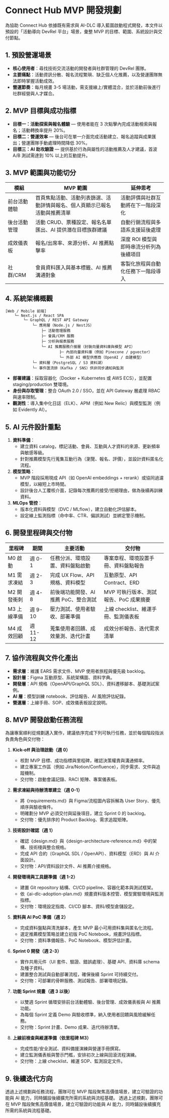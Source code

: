 # Connect Hub MVP 開發規劃

為協助 Connect Hub 依據既有需求與 AI-DLC 導入藍圖啟動程式開發，本文件以預設的「活動導向 DevRel 平台」場景，彙整 MVP 的目標、範圍、系統設計與交付節點。

## 1. 預設營運場景
- **核心使用者**：尋找技術交流活動的開發者與社群管理的 DevRel 團隊。
- **主要痛點**：活動資訊分散、報名流程繁瑣、缺乏個人化推薦，以及營運團隊無法即時掌握活動成效。
- **營運節奏**：每月規畫 3-5 場活動，需支援線上/實體混合，並於活動前後進行社群經營與人才媒合。

## 2. MVP 目標與成功指標
- **目標一：活動探索與報名體驗** — 使用者能在 3 次點擊內完成活動檢索與報名；活動轉換率提升 20%。
- **目標二：營運效率** — 後台可在單一介面完成活動建立、報名追蹤與成果匯出；營運團隊手動處理時間降低 30%。
- **目標三：AI 助攻驗證** — 提供基於行為與屬性的活動推薦及人才建議，首波 A/B 測試需達到 10% 以上的互動提升。

## 3. MVP 範圍與功能切分
| 模組 | MVP 範圍 | 延伸思考 |
| --- | --- | --- |
| 前台活動體驗 | 首頁焦點活動、活動列表篩選、活動詳情與報名、個人頁顯示已報名活動與推薦清單 | 活動評價與社群互動將在下一階段深化 |
| 後台活動管理 | 活動 CRUD、票種設定、報名名單匯出、AI 提供潛在目標族群建議 | 自動行銷流程與多語系支援延後處理 |
| 成效儀表板 | 報名/出席率、來源分析、AI 推薦點擊率 | 深度 ROI 模型與即時串流分析列為後續項目 |
| 社群/CRM | 會員資料匯入與基本標籤、AI 推薦溝通對象 | 客製化旅程與自動化任務下一階段導入 |

## 4. 系統架構概觀
```
[Web / Mobile 前端]
    └─ Next.js / React SPA
        └─ GraphQL / REST API Gateway
            └─ 應用層（Node.js / NestJS）
                ├─ 活動管理服務
                ├─ 會員/CRM 服務
                ├─ 分析與報表服務
                └─ AI 推薦服務介接層（封裝向量資料庫與模型 API）
                        ├─ 內部向量資料庫（例如 Pinecone / pgvector）
                        └─ 外部 AI 模型供應商（OpenAI / 自建模型）
            └─ 資料層（PostgreSQL / S3 資料湖）
            └─ 事件匯流排（Kafka / SNS）供非同步通知與監測
```
- **部署建議**：採取容器化（Docker + Kubernetes 或 AWS ECS），並配置 staging/production 雙環境。
- **身份與存取管理**：整合 OAuth 2.0 / SSO，並在 API Gateway 層處理 RBAC 與速率限制。
- **觀測性**：導入集中化日誌（ELK）、APM（例如 New Relic）與模型監測（例如 Evidently AI）。

## 5. AI 元件設計重點
1. **資料準備**：
   - 建立資料 catalog，標記活動、會員、互動與人才資料的來源、更新頻率與敏感等級。
   - 針對推薦模型先行蒐集互動行為（瀏覽、報名、評價），並設計資料匿名化流程。
2. **模型策略**：
   - MVP 階段採用現成 API（如 OpenAI embeddings + rerank）或協同過濾模型，以縮短上市時間。
   - 設計後台人工覆核介面，記錄每次推薦的接受/拒絕理由，做為後續再訓練資料。
3. **MLOps 管控**：
   - 版本化資料與模型（DVC / MLflow），建立自動化評估腳本。
   - 設定線上監測指標（命中率、CTR、偏誤測試）並綁定警示機制。

## 6. 開發里程碑與交付物
| 里程碑 | 期間 | 主要活動 | 交付物 |
| --- | --- | --- | --- |
| M0 啟動 | 週 0-1 | 任務分派、環境設置、資料盤點啟動 | 專案章程、環境設置手冊、資料盤點報告 | 
| M1 需求凍結 | 週 2-3 | 完成 UX Flow、API 規格、資料模型 | 互動原型、API Contract、ERD | 
| M2 開發衝刺 | 週 4-8 | 前後端功能開發、AI 推薦 PoC、整合測試 | MVP 可執行版本、測試報告、PoC 成果摘要 | 
| M3 上線準備 | 週 9-10 | 壓力測試、使用者驗收、部署準備 | 上線 checklist、維運手冊、監測儀表板 | 
| M4 成效回顧 | 週 11-12 | 蒐集使用者回饋、成效量測、迭代計畫 | 成效分析報告、迭代需求清單 |

## 7. 協作流程與文件化產出
- **需求層**：維護 EARS 需求文件、MVP 使用者旅程與優先級 backlog。
- **設計層**：Figma 互動原型、系統架構圖、資料字典。
- **開發層**：API 規格（OpenAPI/GraphQL SDL）、資料遷移腳本、基礎測試案例。
- **AI 層**：模型訓練 notebook、評估報告、AI 風險評估紀錄。
- **營運層**：上線手冊、SOP、成效儀表板設定說明。

## 8. MVP 開發啟動任務流程

為讓專案順利從規劃邁入實作，建議依序完成下列可執行任務，並於每個階段指派負責角色與交付物：

1. **Kick-off 與治理啟動（週 0）**
   - 核對 MVP 目標、成功指標與里程碑，確認決策權責與溝通頻率。
   - 建立專案工作區（例如 Jira/Notion/Confluence），同步需求、文件與追蹤機制。
   - 交付物：啟動會議記錄、RACI 矩陣、專案儀表板。

2. **需求凍結與待辦清單建立（週 0-1）**
   - 將《requirements.md》與 Figma/流程圖內容拆解為 User Story、優先順序與驗收條件。
   - 明確劃分 MVP 必須交付與延後項目，建立 Sprint 0 的 backlog。
   - 交付物：優先排序的 Product Backlog、需求追蹤矩陣。

3. **技術設計確認（週 1）**
   - 確認《design.md》與《design-architecture-reference.md》中的架構、技術棧與整合規格。
   - 完成 API 合約（GraphQL SDL / OpenAPI）、資料模型（ERD）與 AI 介面設計。
   - 交付物：API/資料設計文件、AI 推薦介接規格。

4. **開發環境與工具鏈準備（週 1-2）**
   - 建置 Git repository 結構、CI/CD pipeline、容器化範本與測試框架。
   - 依《ai-dlc-adoption-plan.md》規畫資料版本控管、模型實驗環境與監測指標。
   - 交付物：環境設定指南、CI/CD 腳本、資料/模型倉儲設定。

5. **資料與 AI PoC 準備（週 2）**
   - 完成資料盤點與清洗腳本，產生 MVP 最小可用資料集與匿名化流程。
   - 選定推薦模型策略並建立初版 PoC Notebook，規畫評估指標。
   - 交付物：資料準備報告、PoC Notebook、模型評估計畫。

6. **Sprint 0 開發（週 2-3）**
   - 實作共用元件（UI 套件、驗證、錯誤處理）、基礎 API、資料庫 schema 及種子資料。
   - 建置整合測試與自動部署流程，確保後續 Sprint 可持續交付。
   - 交付物：可部署的骨幹服務、測試報告、部署環境記錄。

7. **功能 Sprint 規畫（週 3 以後）**
   - 以雙週 Sprint 循環安排前台活動體驗、後台管理、成效儀表板與 AI 推薦功能。
   - 為每個 Sprint 定義 Demo 與驗收標準，納入使用者回饋與風險緩解任務。
   - 交付物：Sprint 計畫、Demo 成果、迭代待辦清單。

8. **上線前檢查與維運準備（依里程碑 M3）**
   - 完成性能/安全測試、資料備援演練與營運手冊撰寫。
   - 建立監測儀表板與警示門檻，安排初次上線與回滾流程演練。
   - 交付物：上線 checklist、維運 SOP、監測設定文件。

## 9. 後續迭代方向
透過上述規劃與任務流程，團隊可在 MVP 階段聚焦高價值場景，建立可驗證的功能與 AI 能力，同時鋪設後續擴充所需的系統與流程基礎。
透過上述規劃，團隊可在 MVP 階段聚焦高價值場景，建立可驗證的功能與 AI 能力，同時鋪設後續擴充所需的系統與流程基礎。
